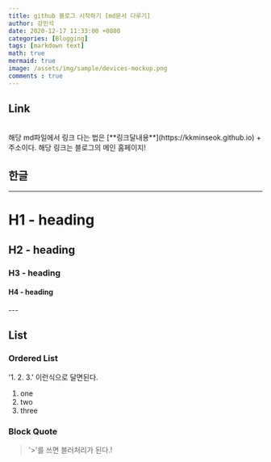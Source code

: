```yaml
---
title: github 블로그 시작하기 [md문서 다루기]
author: 강민석
date: 2020-12-17 11:33:00 +0800
categories: [Blogging]
tags: [markdown text]
math: true
mermaid: true
image: /assets/img/sample/devices-mockup.png
comments : true
---
```

## Link
<br>
해당 md파일에서 링크 다는 법은
[**링크달내용**](https://kkminseok.github.io) + 주소이다.
해당 링크는 블로그의 메인 홈페이지!



## 한글
---
# H1 - heading

<h2 data-toc-skip>H2 - heading</h2>

<h3 data-toc-skip>H3 - heading</h3>

<h4>H4 - heading</h4>
---
<br>

## List

### Ordered List
'1. 2. 3.' 이런식으로 달면된다.

1. one
2. two
3. three

### Block Quote
> '>'를 쓰면 블러처리가 된다.!
